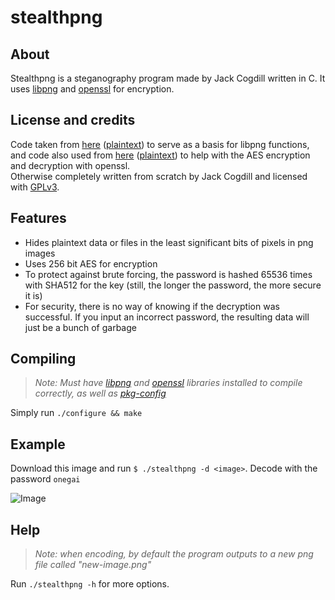 # stealthpng

## About

Stealthpng is a steganography program made by Jack Cogdill written in C. It uses [libpng](http://libpng.org/pub/png/libpng.html) and [openssl](https://www.openssl.org/) for encryption.

## License and credits

Code taken from [here](http://zarb.org/~gc/html/libpng.html) ([plaintext](http://zarb.org/~gc/resource/libpng-short-example.c)) to serve as a basis for libpng functions, and code also used from [here](http://saju.net.in/blog/?p=36) ([plaintext](http://saju.net.in/code/misc/openssl_aes.c.txt)) to help with the AES encryption and decryption with openssl.  
Otherwise completely written from scratch by Jack Cogdill and licensed with [GPLv3](https://www.gnu.org/licenses/gpl.html).

## Features

* Hides plaintext data or files in the least significant bits of pixels in png images
* Uses 256 bit AES for encryption
 * To protect against brute forcing, the password is hashed 65536 times with SHA512 for the key (still, the longer the password, the more secure it is)
 * For security, there is no way of knowing if the decryption was successful. If you input an incorrect password, the resulting data will just be a bunch of garbage

## Compiling
> _Note: Must have [libpng](http://libpng.org/pub/png/libpng.html) and [openssl](https://www.openssl.org/) libraries installed to compile correctly, as well as [pkg-config](http://www.freedesktop.org/wiki/Software/pkg-config/)_

Simply run `./configure && make`

## Example

Download this image and run `$ ./stealthpng -d <image>`. Decode with the password `onegai`

![Image](http://i.imgur.com/55vxscH.png)

## Help
> _Note: when encoding, by default the program outputs to a new png file called "new-image.png"_

Run `./stealthpng -h` for more options.
